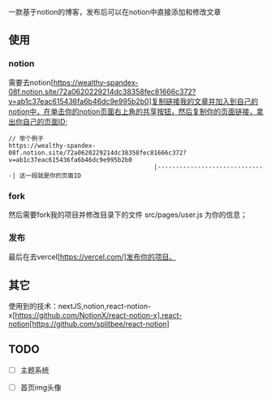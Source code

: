 一款基于notion的博客，发布后可以在notion中直接添加和修改文章

## 使用

### notion
需要去notion[https://wealthy-spandex-08f.notion.site/72a0620229214dc38358fec81666c372?v=ab1c37eac615436fa6b46dc9e995b2b0]复制链接我的文章并加入到自己的notion中，在单击你的notion页面右上角的共享按钮，然后复制你的页面链接，拿出你自己的页面ID;
```
// 举个例子
https://wealthy-spandex-08f.notion.site/72a0620229214dc38358fec81666c372?v=ab1c37eac615436fa6b46dc9e995b2b0
                                        |------------------------------| 这一段就是你的页面ID
```
### fork
然后需要fork我的项目并修改目录下的文件 src/pages/user.js 为你的信息；


### 发布
最后在去vercel[https://vercel.com/]发布你的项目。

## 其它
使用到的技术：nextJS,notion,react-notion-x[https://github.com/NotionX/react-notion-x],react-notion[https://github.com/splitbee/react-notion]

## TODO

- [ ] 主题系统

- [ ] 首页img头像
